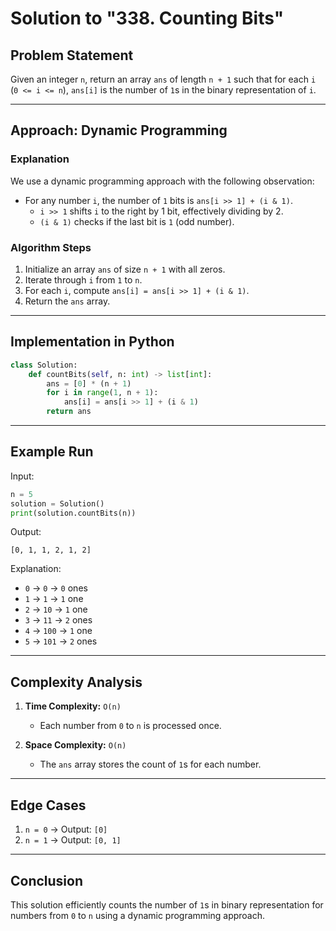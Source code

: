 # Solution to "338. Counting Bits"

## Problem Statement

Given an integer `n`, return an array `ans` of length `n + 1` such that for each `i` (`0 <= i <= n`), `ans[i]` is the number of `1`s in the binary representation of `i`.

---

## Approach: Dynamic Programming

### Explanation

We use a dynamic programming approach with the following observation:

- For any number `i`, the number of `1` bits is `ans[i >> 1] + (i & 1)`.
    - `i >> 1` shifts `i` to the right by 1 bit, effectively dividing by 2.
    - `(i & 1)` checks if the last bit is `1` (odd number).

### Algorithm Steps

1. Initialize an array `ans` of size `n + 1` with all zeros.
2. Iterate through `i` from `1` to `n`.
3. For each `i`, compute `ans[i] = ans[i >> 1] + (i & 1)`.
4. Return the `ans` array.

---

## Implementation in Python

```python
class Solution:
    def countBits(self, n: int) -> list[int]:
        ans = [0] * (n + 1)
        for i in range(1, n + 1):
            ans[i] = ans[i >> 1] + (i & 1)
        return ans
```

---

## Example Run

Input:

```python
n = 5
solution = Solution()
print(solution.countBits(n))
```

Output:

```
[0, 1, 1, 2, 1, 2]
```

Explanation:

- `0` → `0` → `0` ones
- `1` → `1` → `1` one
- `2` → `10` → `1` one
- `3` → `11` → `2` ones
- `4` → `100` → `1` one
- `5` → `101` → `2` ones

---

## Complexity Analysis

1. **Time Complexity:** `O(n)`
    
    - Each number from `0` to `n` is processed once.
2. **Space Complexity:** `O(n)`
    
    - The `ans` array stores the count of `1`s for each number.

---

## Edge Cases

1. `n = 0` → Output: `[0]`
2. `n = 1` → Output: `[0, 1]`

---

## Conclusion

This solution efficiently counts the number of `1`s in binary representation for numbers from `0` to `n` using a dynamic programming approach.